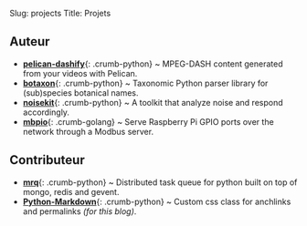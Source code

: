 Slug: projects
Title: Projets

Auteur
------

* [**pelican-dashify**](https://github.com/ggueret/pelican-dashify){: .crumb-python} ~ MPEG-DASH content generated from your videos with Pelican.
* [**botaxon**](https://github.com/floralist/botaxon){: .crumb-python} ~ Taxonomic Python parser library for (sub)species botanical names.
* [**noisekit**](https://github.com/ggueret/noisekit){: .crumb-python} ~ A toolkit that analyze noise and respond accordingly.
* [**mbpio**](https://github.com/ggueret/mbpio){: .crumb-golang} ~ Serve Raspberry Pi GPIO ports over the network through a Modbus server.

Contributeur
------------

* [**mrq**](https://github.com/pricingassistant/mrq){: .crumb-python} ~ Distributed task queue for python built on top of mongo, redis and gevent.
* [**Python-Markdown**](https://github.com/Python-Markdown/markdown){: .crumb-python} ~ Custom css class for anchlinks and permalinks *(for this blog)*.
